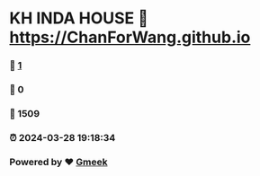 # KH INDA HOUSE :link: https://ChanForWang.github.io 
### :page_facing_up: [1](https://ChanForWang.github.io/tag.html) 
### :speech_balloon: 0 
### :hibiscus: 1509 
### :alarm_clock: 2024-03-28 19:18:34 
### Powered by :heart: [Gmeek](https://github.com/Meekdai/Gmeek)
